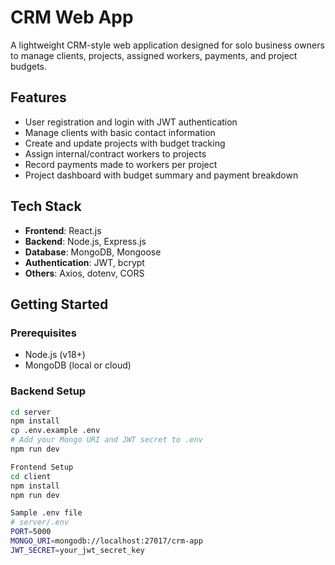 # CRM Web App

A lightweight CRM-style web application designed for solo business owners to manage clients, projects, assigned workers, payments, and project budgets.

## Features

- User registration and login with JWT authentication
- Manage clients with basic contact information
- Create and update projects with budget tracking
- Assign internal/contract workers to projects
- Record payments made to workers per project
- Project dashboard with budget summary and payment breakdown

## Tech Stack

- **Frontend**: React.js
- **Backend**: Node.js, Express.js
- **Database**: MongoDB, Mongoose
- **Authentication**: JWT, bcrypt
- **Others**: Axios, dotenv, CORS


## Getting Started

### Prerequisites

- Node.js (v18+)
- MongoDB (local or cloud)

### Backend Setup

```bash
cd server
npm install
cp .env.example .env
# Add your Mongo URI and JWT secret to .env
npm run dev

Frontend Setup
cd client
npm install
npm run dev

Sample .env file
# server/.env
PORT=5000
MONGO_URI=mongodb://localhost:27017/crm-app
JWT_SECRET=your_jwt_secret_key
